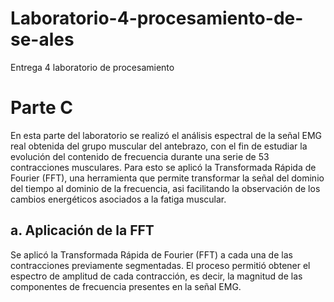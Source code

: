 # Laboratorio-4-procesamiento-de-se-ales
Entrega 4 laboratorio de procesamiento 
# Parte C

En esta parte del laboratorio se realizó el análisis espectral de la señal EMG real obtenida del grupo muscular del antebrazo, con el fin de estudiar la evolución del contenido de frecuencia durante una serie de 53 contracciones musculares.
Para esto se aplicó la Transformada Rápida de Fourier (FFT), una herramienta que permite transformar la señal del dominio del tiempo al dominio de la frecuencia, asi facilitando la observación de los cambios energéticos asociados a la fatiga muscular.

## a. Aplicación de la FFT

Se aplicó la Transformada Rápida de Fourier (FFT) a cada una de las contracciones previamente segmentadas.
El proceso permitió obtener el espectro de amplitud de cada contracción, es decir, la magnitud de las componentes de frecuencia presentes en la señal EMG.
